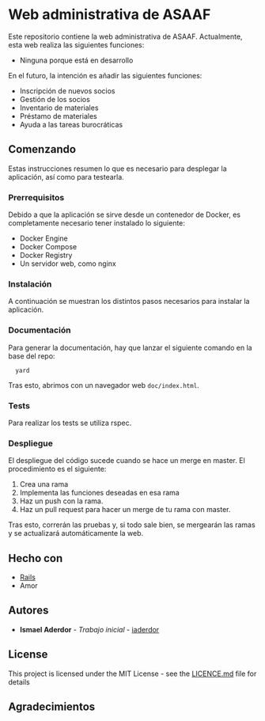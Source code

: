 # Web administrativa de ASAAF

Este repositorio contiene la web administrativa de ASAAF. Actualmente, esta web realiza las siguientes funciones:
 * Ninguna porque está en desarrollo

En el futuro, la intención es añadir las siguientes funciones:

 * Inscripción de nuevos socios
 * Gestión de los socios
 * Inventario de materiales
 * Préstamo de materiales
 * Ayuda a las tareas burocráticas

## Comenzando

Estas instrucciones resumen lo que es necesario para desplegar la aplicación, así como para testearla.


### Prerrequisitos

Debido a que la aplicación se sirve desde un contenedor de Docker, es completamente necesario tener instalado lo siguiente:
 * Docker Engine
 * Docker Compose
 * Docker Registry
 * Un servidor web, como nginx

### Instalación

A continuación se muestran los distintos pasos necesarios para instalar la aplicación.

### Documentación

Para generar la documentación, hay que lanzar el siguiente comando en la base
del repo:

```
  yard
```

Tras esto, abrimos con un navegador web `doc/index.html`.

### Tests

Para realizar los tests se utiliza rspec.

### Despliegue

El despliegue del código sucede cuando se hace un merge en master. El procedimiento es el siguiente:

 1. Crea una rama
 2. Implementa las funciones deseadas en esa rama
 3. Haz un push con la rama.
 4. Haz un pull request para hacer un merge de tu rama con master.

Tras esto, correrán las pruebas y, si todo sale bien, se mergearán las ramas y se actualizará automáticamente la web.

## Hecho con

* [Rails](https://rubyonrails.org/)
* Amor


## Autores

* **Ismael Aderdor** - *Trabajo inicial* - [iaderdor](https://github.com/iaderdor)

## License

This project is licensed under the MIT License - see the [LICENCE.md](LICENCE.md) file for details

## Agradecimientos
